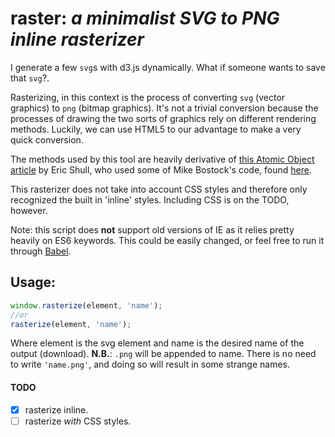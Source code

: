 # raster: _a minimalist SVG to PNG inline rasterizer_

I generate a few `svg`s with d3.js dynamically. What if someone wants to save that `svg`?.

Rasterizing, in this context is the process of converting `svg` (vector graphics) to `png` (bitmap graphics). It's not a trivial conversion because the processes of drawing the two sorts of graphics rely on different rendering methods. Luckily, we can use HTML5 to our advantage to make a very quick conversion.

The methods used by this tool are heavily derivative of [this Atomic Object article](https://spin.atomicobject.com/2014/01/21/convert-svg-to-png/) by Eric Shull, who used some of Mike Bostock's code, found [here](https://bl.ocks.org/mbostock/6466603).

This rasterizer does not take into account CSS styles and therefore only recognized the built in 'inline' styles. Including CSS is on the TODO, however.

Note: this script does **not** support old versions of IE as it relies pretty heavily on ES6 keywords. This could be easily changed, or feel free to run it through [Babel](https://babeljs.io/).

## Usage:

```js
window.rasterize(element, 'name');
//or
rasterize(element, 'name');
```

Where element is the svg element and name is the desired name of the output (download). **N.B.**: `.png` will be appended to name. There is no need to write `'name.png'`, and doing so will result in some strange names.

#### TODO

- [x] rasterize inline.
- [ ] rasterize _with_ CSS styles.
